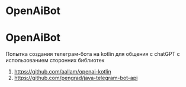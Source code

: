 # OpenAiBot
# OpenAiBot

Попытка создания телеграм-бота на kotlin для общения с chatGPT с использованием сторонних библиотек
1. https://github.com/aallam/openai-kotlin
2. https://github.com/pengrad/java-telegram-bot-api
